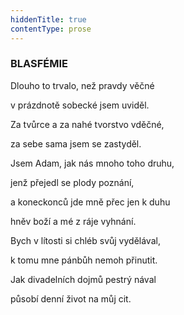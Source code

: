```yaml
---
hiddenTitle: true
contentType: prose
---
```


<section>

### BLASFÉMIE

Dlouho to trvalo, než pravdy věčné 

v prázdnotě sobecké jsem uviděl. 

Za tvůrce a za nahé tvorstvo vděčné, 

za sebe sama jsem se zastyděl.

</section>

<section>

Jsem Adam, jak nás mnoho toho druhu, 

jenž přejedl se plody poznání, 

a koneckonců jde mně přec jen k duhu 

hněv boží a mé z ráje vyhnání.

</section>

<section>

Bych v lítosti si chléb svůj vydělával, 

k tomu mne pánbůh nemoh přinutit. 

Jak divadelních dojmů pestrý nával 

působí denní život na můj cit.

</section>
